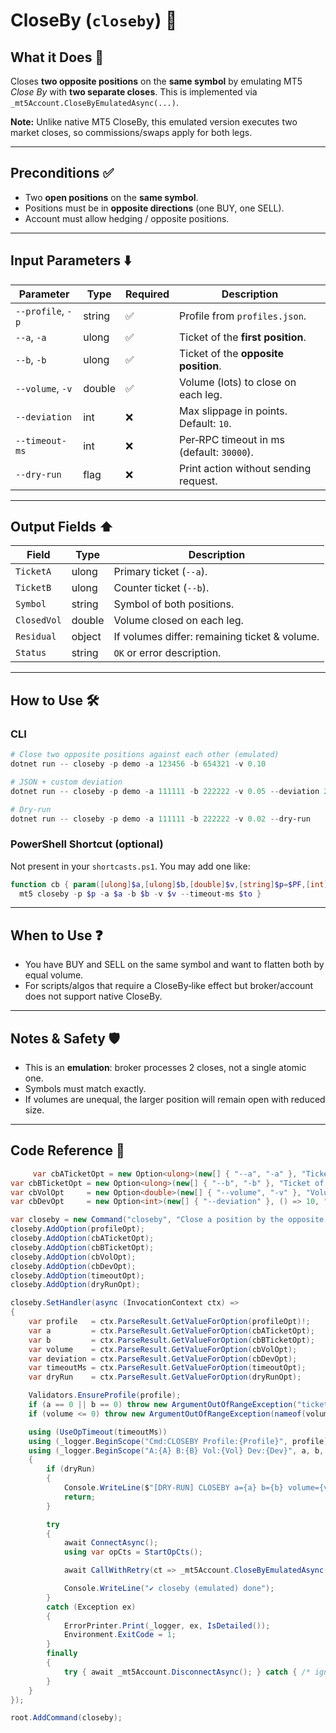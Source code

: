 # CloseBy (`closeby`) 🔁

## What it Does 🎯

Closes **two opposite positions** on the **same symbol** by emulating MT5 *Close By* with **two separate closes**.
This is implemented via `_mt5Account.CloseByEmulatedAsync(...)`.

**Note:** Unlike native MT5 CloseBy, this emulated version executes two market closes, so commissions/swaps apply for both legs.

---

## Preconditions ✅

* Two **open positions** on the **same symbol**.
* Positions must be in **opposite directions** (one BUY, one SELL).
* Account must allow hedging / opposite positions.

---

## Input Parameters ⬇️

| Parameter         | Type   | Required | Description                               |
| ----------------- | ------ | -------- | ----------------------------------------- |
| `--profile`, `-p` | string | ✅        | Profile from `profiles.json`.             |
| `--a`, `-a`       | ulong  | ✅        | Ticket of the **first position**.         |
| `--b`, `-b`       | ulong  | ✅        | Ticket of the **opposite position**.      |
| `--volume`, `-v`  | double | ✅        | Volume (lots) to close on each leg.       |
| `--deviation`     | int    | ❌        | Max slippage in points. Default: `10`.    |
| `--timeout-ms`    | int    | ❌        | Per‑RPC timeout in ms (default: `30000`). |
| `--dry-run`       | flag   | ❌        | Print action without sending request.     |

---

## Output Fields ⬆️

| Field       | Type   | Description                                   |
| ----------- | ------ | --------------------------------------------- |
| `TicketA`   | ulong  | Primary ticket (`--a`).                       |
| `TicketB`   | ulong  | Counter ticket (`--b`).                       |
| `Symbol`    | string | Symbol of both positions.                     |
| `ClosedVol` | double | Volume closed on each leg.                    |
| `Residual`  | object | If volumes differ: remaining ticket & volume. |
| `Status`    | string | `OK` or error description.                    |

---

## How to Use 🛠️

### CLI

```powershell
# Close two opposite positions against each other (emulated)
dotnet run -- closeby -p demo -a 123456 -b 654321 -v 0.10

# JSON + custom deviation
dotnet run -- closeby -p demo -a 111111 -b 222222 -v 0.05 --deviation 20 -o json

# Dry-run
dotnet run -- closeby -p demo -a 111111 -b 222222 -v 0.02 --dry-run
```

### PowerShell Shortcut (optional)

Not present in your `shortcasts.ps1`. You may add one like:

```powershell
function cb { param([ulong]$a,[ulong]$b,[double]$v,[string]$p=$PF,[int]$to=$TO)
  mt5 closeby -p $p -a $a -b $b -v $v --timeout-ms $to }
```

---

## When to Use ❓

* You have BUY and SELL on the same symbol and want to flatten both by equal volume.
* For scripts/algos that require a CloseBy‑like effect but broker/account does not support native CloseBy.

---

## Notes & Safety 🛡️

* This is an **emulation**: broker processes 2 closes, not a single atomic one.
* Symbols must match exactly.
* If volumes are unequal, the larger position will remain open with reduced size.

---

## Code Reference 🧩

```csharp
     var cbATicketOpt = new Option<ulong>(new[] { "--a", "-a" }, "Ticket of the first position") { IsRequired = true };
var cbBTicketOpt = new Option<ulong>(new[] { "--b", "-b" }, "Ticket of the opposite position") { IsRequired = true };
var cbVolOpt     = new Option<double>(new[] { "--volume", "-v" }, "Volume (lots) to close on each leg") { IsRequired = true };
var cbDevOpt     = new Option<int>(new[] { "--deviation" }, () => 10, "Max slippage in points");

var closeby = new Command("closeby", "Close a position by the opposite position (emulated with two closes)");
closeby.AddOption(profileOpt);
closeby.AddOption(cbATicketOpt);
closeby.AddOption(cbBTicketOpt);
closeby.AddOption(cbVolOpt);
closeby.AddOption(cbDevOpt);
closeby.AddOption(timeoutOpt);
closeby.AddOption(dryRunOpt);

closeby.SetHandler(async (InvocationContext ctx) =>
{
    var profile   = ctx.ParseResult.GetValueForOption(profileOpt)!;
    var a         = ctx.ParseResult.GetValueForOption(cbATicketOpt);
    var b         = ctx.ParseResult.GetValueForOption(cbBTicketOpt);
    var volume    = ctx.ParseResult.GetValueForOption(cbVolOpt);
    var deviation = ctx.ParseResult.GetValueForOption(cbDevOpt);
    var timeoutMs = ctx.ParseResult.GetValueForOption(timeoutOpt);
    var dryRun    = ctx.ParseResult.GetValueForOption(dryRunOpt);

    Validators.EnsureProfile(profile);
    if (a == 0 || b == 0) throw new ArgumentOutOfRangeException("tickets", "Tickets must be > 0.");
    if (volume <= 0) throw new ArgumentOutOfRangeException(nameof(volume), "Volume must be > 0.");

    using (UseOpTimeout(timeoutMs))
    using (_logger.BeginScope("Cmd:CLOSEBY Profile:{Profile}", profile))
    using (_logger.BeginScope("A:{A} B:{B} Vol:{Vol} Dev:{Dev}", a, b, volume, deviation))
    {
        if (dryRun)
        {
            Console.WriteLine($"[DRY-RUN] CLOSEBY a={a} b={b} volume={volume} deviation={deviation}");
            return;
        }

        try
        {
            await ConnectAsync();
            using var opCts = StartOpCts();

            await CallWithRetry(ct => _mt5Account.CloseByEmulatedAsync(a, b, volume, deviation, ct), opCts.Token);

            Console.WriteLine("✔ closeby (emulated) done");
        }
        catch (Exception ex)
        {
            ErrorPrinter.Print(_logger, ex, IsDetailed());
            Environment.ExitCode = 1;
        }
        finally
        {
            try { await _mt5Account.DisconnectAsync(); } catch { /* ignore */ }
        }
    }
});

root.AddCommand(closeby);
```
